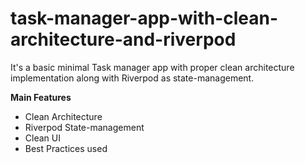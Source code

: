 
# task-manager-app-with-clean-architecture-and-riverpod
It's a basic minimal Task manager app with proper clean architecture implementation along with Riverpod as state-management.


**Main Features**

 - Clean Architecture
 - Riverpod State-management
 - Clean UI
 - Best Practices used
